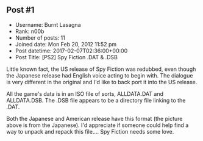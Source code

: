 ## Post #1
- Username: Burnt Lasagna
- Rank: n00b
- Number of posts: 11
- Joined date: Mon Feb 20, 2012 11:52 pm
- Post datetime: 2017-02-07T02:36:00+00:00
- Post Title: [PS2] Spy Fiction .DAT & .DSB

Little known fact, the US release of Spy Fiction was redubbed, even though the Japanese release had English voice acting to begin with.
The dialogue is very different in the original and I'd like to back port it into the US release.

All the game's data is in an ISO file of sorts, ALLDATA.DAT and ALLDATA.DSB. The .DSB file appears to be a directory file linking to the .DAT.

Both the Japanese and American release have this format (the picture above is from the Japanese).
I'd appreciate if someone could help find a way to unpack and repack this file.... Spy Fiction needs some love.
